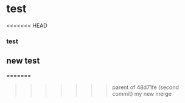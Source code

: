 # test
<<<<<<< HEAD
### test
## new test
=======
>>>>>>> parent of 48d71fe (second commit)
my new merge
